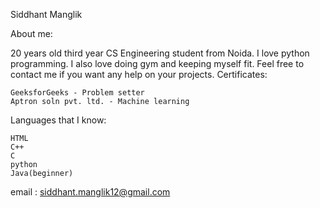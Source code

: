 Siddhant Manglik

About me:

20 years old third year CS Engineering student from Noida. I love python programming.
I also love doing gym and keeping myself fit. Feel free to contact me if you want any help on your projects.
Certificates:

    GeeksforGeeks - Problem setter
    Aptron soln pvt. ltd. - Machine learning

Languages that I know:

    HTML
    C++
    C
    python
    Java(beginner)
    
email : siddhant.manglik12@gmail.com
